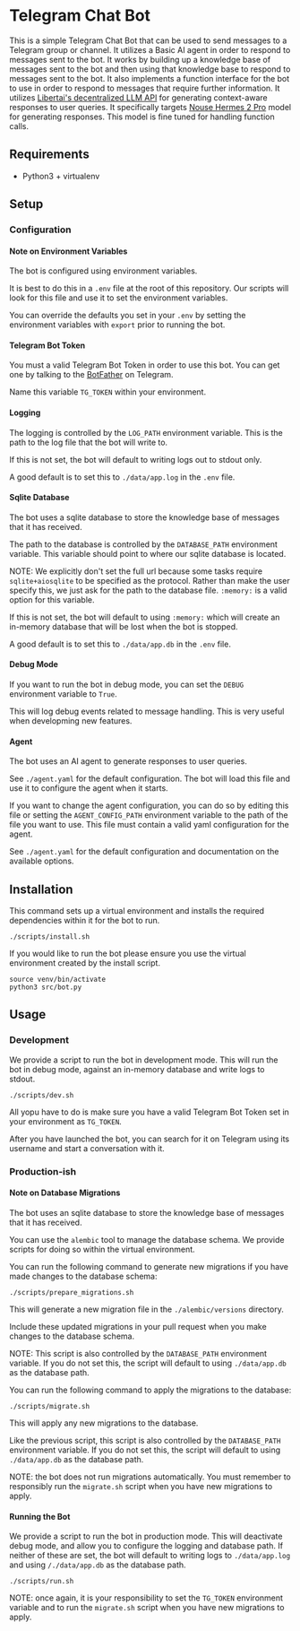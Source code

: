 # Telegram Chat Bot

This is a simple Telegram Chat Bot that can be used to send messages to a Telegram group or channel.
It utilizes a Basic AI agent in order to respond to messages sent to the bot.
It works by building up a knowledge base of messages sent to the bot and then using that knowledge base to respond to
messages sent to the bot.
It also implements a function interface for the bot to use in order to respond to messages that require further
information.
It utilizes [Libertai's decentralized LLM API](https://libertai.io/apis/text-generation/) for generating context-aware responses to user queries.
It specifically targets [Nouse Hermes 2 Pro](https://huggingface.co/NousResearch/Hermes-2-Pro-Mistral-7B) model for generating responses. This model is fine tuned for handling function calls.

## Requirements

- Python3 + virtualenv

## Setup

### Configuration

#### Note on Environment Variables

The bot is configured using environment variables.

It is best to do this in a `.env` file at the root of this repository. Our scripts will look for this file and use it to set the environment variables.

You can override the defaults you set in your `.env` by setting the environment variables with `export` prior to running the bot.

#### Telegram Bot Token

You must a valid Telegram Bot Token in order to use this bot. You can get one by talking to
the [BotFather](https://t.me/botfather) on Telegram.

Name this variable `TG_TOKEN` within your environment.

#### Logging

The logging is controlled by the `LOG_PATH` environment variable. This is the path to the log file that the bot will write to.

If this is not set, the bot will default to writing logs out to stdout only.

A good default is to set this to `./data/app.log` in the `.env` file.

#### Sqlite Database

The bot uses a sqlite database to store the knowledge base of messages that it has received.

The path to the database is controlled by the `DATABASE_PATH` environment variable. This variable should point to where our sqlite database is located.

NOTE: We explicitly don't set the full url because some tasks require `sqlite+aiosqlite` to be specified as the protocol. Rather than make the user specify this, we just ask for the path to the database file. `:memory:` is a valid option for this variable.

If this is not set, the bot will default to using `:memory:` which will create an in-memory database that will be lost when the bot is stopped.

A good default is to set this to `./data/app.db` in the `.env` file.

#### Debug Mode

If you want to run the bot in debug mode, you can set the `DEBUG` environment variable to `True`.

This will log debug events related to message handling. This is very useful when developming new features.

#### Agent

The bot uses an AI agent to generate responses to user queries.

See `./agent.yaml` for the default configuration. The bot will load this file and use it to configure the agent when it starts.

If you want to change the agent configuration, you can do so by editing this file or setting the `AGENT_CONFIG_PATH` environment variable to the path of the file you want to use. This file must contain a valid yaml configuration for the agent.

See `./agent.yaml` for the default configuration and documentation on the available options.

## Installation

This command sets up a virtual environment and installs the required dependencies within it for the bot to run.

```
./scripts/install.sh
```

If you would like to run the bot please ensure you use the virtual environment created by the install script.

```
source venv/bin/activate
python3 src/bot.py
```

## Usage

### Development

We provide a script to run the bot in development mode. This will run the bot in debug mode, against an in-memory database and write logs to stdout.

```
./scripts/dev.sh
```

All yopu have to do is make sure you have a valid Telegram Bot Token set in your environment as `TG_TOKEN`.

After you have launched the bot, you can search for it on Telegram using its username and start a conversation with it.

### Production-ish

#### Note on Database Migrations

The bot uses an sqlite database to store the knowledge base of messages that it has received.

You can use the `alembic` tool to manage the database schema. We provide scripts for doing so within the virtual environment.

You can run the following command to generate new migrations if you have made changes to the database schema:

```
./scripts/prepare_migrations.sh
```

This will generate a new migration file in the `./alembic/versions` directory.

Include these updated migrations in your pull request when you make changes to the database schema.

NOTE: This script is also controlled by the `DATABASE_PATH` environment variable. If you do not set this, the script will default to using `./data/app.db` as the database path.

You can run the following command to apply the migrations to the database:

```
./scripts/migrate.sh
```

This will apply any new migrations to the database.

Like the previous script, this script is also controlled by the `DATABASE_PATH` environment variable. If you do not set this, the script will default to using `./data/app.db` as the database path.

NOTE: the bot does not run migrations automatically. You must remember to responsibly run the `migrate.sh` script when you have new migrations to apply.

#### Running the Bot

We provide a script to run the bot in production mode. This will deactivate debug mode, and allow you to configure the logging and database path. If neither of these are set, the bot will default to writing logs to `./data/app.log` and using `/./data/app.db` as the database path.

```
./scripts/run.sh
```

NOTE: once again, it is your responsibility to set the `TG_TOKEN` environment variable and to run the `migrate.sh` script when you have new migrations to apply.
